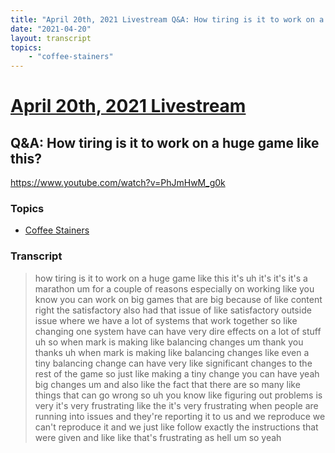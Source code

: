 ```yaml
---
title: "April 20th, 2021 Livestream Q&A: How tiring is it to work on a huge game like this?"
date: "2021-04-20"
layout: transcript
topics:
    - "coffee-stainers"
---
```

# [April 20th, 2021 Livestream](../2021-04-20.md)
## Q&A: How tiring is it to work on a huge game like this?
https://www.youtube.com/watch?v=PhJmHwM_g0k

### Topics
* [Coffee Stainers](../topics/coffee-stainers.md)

### Transcript

> how tiring is it to work on a huge game like this it's uh it's it's it's a marathon um for a couple of reasons especially on working like you know you can work on big games that are big because of like content right the satisfactory also had that issue of like satisfactory outside issue where we have a lot of systems that work together so like changing one system have can have very dire effects on a lot of stuff uh so when mark is making like balancing changes um thank you thanks uh when mark is making like balancing changes like even a tiny balancing change can have very like significant changes to the rest of the game so just like making a tiny change you can have yeah big changes um and also like the fact that there are so many like things that can go wrong so uh you know like figuring out problems is very it's very frustrating like the it's very frustrating when people are running into issues and they're reporting it to us and we reproduce we can't reproduce it and we just like follow exactly the instructions that were given and like like that's frustrating as hell um so yeah
